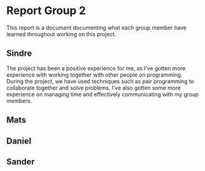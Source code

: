 # Report Group 2

This report is a document documenting what each group member have learned throughout working on this project.

## Sindre
The project has been a positive experience for me, as I've gotten more experience
with working together with other people on programming. During the project, we have used
techniques such as pair programming to collaborate together and solve problems. I've also
gotten some more experience on managing time and effectively communicating with my group
members.

## Mats

## Daniel

## Sander